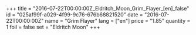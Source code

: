 +++
title = "2016-07-22T00:00:00Z_Eldritch_Moon_Grim_Flayer_[en]_false"
id = "025af99f-a029-4f99-9c76-676b68821520"
date = "2016-07-22T00:00:00Z"
name = "Grim Flayer"
lang = ["en"]
price = "1.85"
quantity = 1
foil = false
set = "Eldritch Moon"
+++
